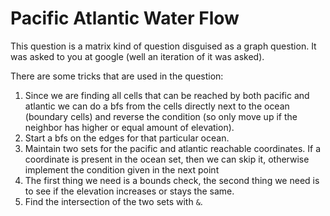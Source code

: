 # Pacific Atlantic Water Flow

This question is a matrix kind of question disguised as a graph question. It was asked to you at google (well an iteration of it was asked).

There are some tricks that are used in the question:
1. Since we are finding all cells that can be reached by both pacific and atlantic we can do a bfs from the cells directly next to the ocean (boundary cells) and reverse the condition (so only move up if the neighbor has higher or equal amount of elevation).
2. Start a bfs on the edges for that particular ocean.
3. Maintain two sets for the pacific and atlantic reachable coordinates. If a coordinate is present in the ocean set, then we can skip it, otherwise implement the condition given in the next point
4. The first thing we need is a bounds check, the second thing we need is to see if the elevation increases or stays the same.
5. Find the intersection of the two sets with `&`.
